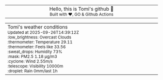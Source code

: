 
<div align="center">
<table>
<tbody>
<td align="center">
<img width="2000" height="0"><br>
Hello, this is Tomi's github 👋<br>
<sup>Built with ❤️, GO & Github Actions</sup><br>
<img width="2000" height="0">
</td>
</tbody>
</table>
</div>
<table>
<tbody>
<td align="left">
<img width="2000" height="0"><br>
Tomi's weather conditions<br>
<sup>Updated at 2025-09-26T14:39:12Z</sup><br>
<sup>:low_brightness: Overcast Clouds</sup><br>
<sup>:thermometer: Temperature 29.11 </sup><br>
<sup>:thermometer: Feels like 33.56</sup><br>
<sup>:sweat_drops: Humidity 73%</sup><br>
<sup>:mask: PM2.5 1.18 μg/m3</sup><br>
<sup>:cyclone: Wind 2.55m/s </sup><br>
<sup>:telescope: Visibility 10000m </sup><br>
<sup>:droplet: Rain 0mm/last 1h </sup><br>
<img width="2000" height="0">
</td>
<td align="left">
<img width="2000" height="0"><br>
<br>
<img width="2000" height="0">
</td>
</tbody>
</table>
</div>
    